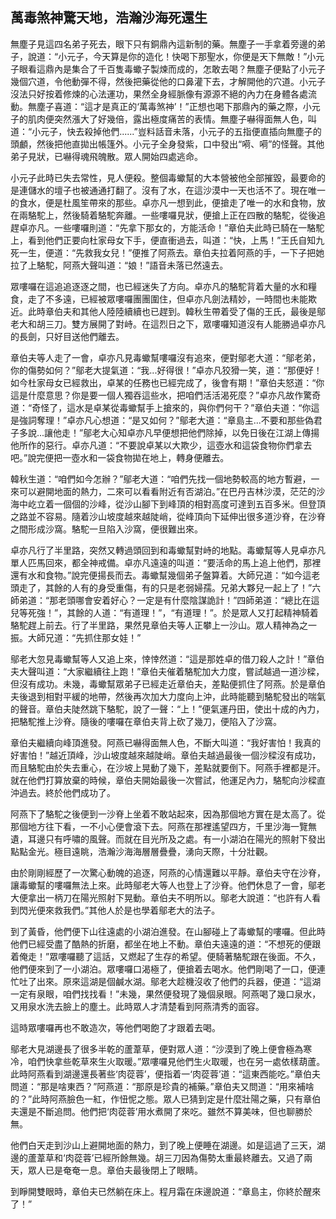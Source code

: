 萬毒煞神驚天地，浩瀚沙海死還生
------------------------------

無塵子見這四名弟子死去，眼下只有銅鼎內這新制的藥。無塵子一手拿着旁邊的弟子，說道：“小元子，今天算是你的造化！快喝下那聖水，你便是天下無敵！”小元子眼看這鼎內是集合了千百隻毒蠍子製煉而成的，怎敢去喝？無塵子便點了小元子幾個穴道，令他動彈不得，然後把藥從他的口鼻灌下去，才解開他的穴道。小元子沒法只好按着修煉的心法運功，果然全身經脈像有源源不絕的內力在身體各處流動。無塵子喜道：“這才是真正的‘萬毒煞神’！”正想也喝下那鼎內的藥之際，小元子的肌肉便突然漲大了好幾倍，露出極度痛苦的表情。無塵子嚇得面無人色，叫道：“小元子，快去殺掉他們......”豈料話音未落，小元子的五指便直插向無塵子的頭顱，然後把他直拋出帳篷外。小元子全身發紫，口中發出“嗬、嗬”的怪聲。其他弟子見狀，已嚇得魂飛魄散。眾人開始四處逃命。

小元子此時已失去常性，見人便殺。整個毒蠍幫的大本營被他全部摧毀，最要命的是連儲水的壇子也被通通打翻了。沒有了水，在這沙漠中一天也活不了。現在唯一的食水，便是杜風笙帶來的那些。卓亦凡一想到此，便搶走了唯一的水和食物，放在兩駱駝上，然後騎着駱駝奔離。一些嘍囉見狀，便搶上正在四散的駱駝，從後追趕卓亦凡。一些嘍囉則道：“先拿下那女的，方能活命！”章伯夫此時已騎在一駱駝上，看到他們正要向杜家母女下手，便直衝過去，叫道：“快，上馬！”王氏自知九死一生，便道：“先救我女兒！”便推了阿燕去。章伯夫拉着阿燕的手，一下子把她拉了上駱駝，阿燕大聲叫道：“娘！”語音未落已然遠去。

眾嘍囉在這追追逐逐之間，也已經迷失了方向。卓亦凡的駱駝背着大量的水和糧食，走了不多遠，已經被眾嘍囉團團圍住，但卓亦凡劍法精妙，一時間也未能欺近。此時章伯夫和其他人陸陸續續也已趕到。韓秋生帶着受了傷的王氏，最後是鄔老大和胡三刀。雙方展開了對峙。在這烈日之下，眾嘍囉知道沒有人能勝過卓亦凡的長劍，只好目送他們離去。

章伯夫等人走了一會，卓亦凡見毒蠍幫嘍囉沒有追來，便對鄔老大道：“鄔老弟，你的傷勢如何？”鄔老大提氣道：“我...好得很！”卓亦凡狡猾一笑，道：“那便好！如今杜家母女已經救出，卓某的任務也已經完成了，後會有期！”章伯夫怒道：“你這是什麼意思？你是要一個人獨吞這些水，把咱們活活渴死麼？”卓亦凡故作驚奇道：“奇怪了，這水是卓某從毒蠍幫手上搶來的，與你們何干？”章伯夫道：“你這是強詞奪理！”卓亦凡心想道：“是又如何？”鄔老大道：“章島主...不要和那些偽君子多說...讓他走！”鄔老大心知卓亦凡早便想把他們除掉，以免日後在江湖上傳揚他所作的惡行。卓亦凡道：“不要說卓某以大欺少，這壺水和這袋食物你們拿去吧。”說完便把一壺水和一袋食物拋在地上，轉身便離去。

韓秋生道：“咱們如今怎辦？”鄔老大道：“咱們先找一個地勢較高的地方暫避，一來可以避開地面的熱力，二來可以看看附近有否湖泊。”在巴丹吉林沙漠，茫茫的沙海中屹立着一個個的沙峰，從沙山腳下到峰頂的相對高度可達到五百多米。但登頂之路並不容易。隨着沙山坡度越來越陡峭，從峰頂向下延伸出很多道沙脊，在沙脊之間形成沙窩。駱駝一旦陷入沙窩，便很難出來。

卓亦凡行了半里路，突然又轉過頭回到和毒蠍幫對峙的地點。毒蠍幫等人見卓亦凡單人匹馬回來，都全神戒備。卓亦凡遠遠的叫道：“要活命的馬上追上他們，那裡還有水和食物。”說完便揚長而去。毒蠍幫幾個弟子盤算着。大師兄道：“如今這老頭走了，其餘的人有的身受重傷，有的只是老弱婦孺。兄弟大夥兒一起上了！”六師弟道：“那老頭哪會安着好心？一定是有什麼陰謀詭計！”四師弟道：“總比在這兒等死強！”，其餘的人道：“有道理！”，“有道理！”。於是眾人又打起精神騎着駱駝趕上前去。行了半里路，果然見章伯夫等人正攀上一沙山。眾人精神為之一振。大師兄道：“先抓住那女娃！”

鄔老大忽見毒蠍幫等人又追上來，悻悻然道：“這是那姓卓的借刀殺人之計！”章伯夫大聲叫道：“大家繼續往上跑！”章伯夫催着駱駝加大力度，嘗試越過一道沙樑，但沒有成功。未幾，毒蠍幫眾弟子已經走近章伯夫，差點便抓住了阿燕。於是章伯夫後退到相對平緩的地帶，然後再次加大力度向上沖，此時能聽到駱駝發出的喘氣的聲音。章伯夫陡然跳下駱駝，說了一聲：“上！”便氣運丹田，使出十成的內力，把駱駝推上沙脊。隨後的嘍囉在章伯夫背上砍了幾刀，便陷入了沙窩。

章伯夫繼續向峰頂進發。阿燕已嚇得面無人色，不斷大叫道：“我好害怕！我真的好害怕！”越近頂峰，沙山坡度越來越陡峭。章伯夫越過最後一個沙樑沒有成功，而且駱駝由於失去重心，在沙坡上晃動了幾下，差點就要倒下。阿燕手裡都是汗。就在他們打算放棄的時候，章伯夫開始最後一次嘗試，他運足內力，駱駝向沙樑直沖過去。終於他們成功了。

阿燕下了駱駝之後便到一沙脊上坐着不敢站起來，因為那個地方實在是太高了。從那個地方往下看，一不小心便會滾下去。阿燕在那裡遙望四方，千里沙海一覽無遺，耳邊只有呼嘯的風聲。而就在目光所及之處。有一小湖泊在陽光的照射下發出點點金光。極目遠眺，浩瀚沙海海層層疊疊，湧向天際，十分壯觀。

由於剛剛經歷了一次驚心動魄的追逐，阿燕的心情還難以平靜。章伯夫守在沙脊，讓毒蠍幫的嘍囉無法上來。此時鄔老大等人也登上了沙脊。他們休息了一會，鄔老大便拿出一柄刀在陽光照射下晃動。章伯夫不明所以。鄔老大說道：“也許有人看到閃光便來救我們。”其他人於是也學着鄔老大的法子。

到了黃昏，他們便下山往遠處的小湖泊進發。在山腳碰上了毒蠍幫的嘍囉。但此時他們已經受盡了酷熱的折磨，都坐在地上不動。章伯夫遠遠的道：“不想死的便跟着俺走！”眾嘍囉聽了這話，又燃起了生存的希望。便騎著駱駝跟在後面。不久，他們便來到了一小湖泊。眾嘍囉口渴極了，便搶着去喝水。他們剛喝了一口，便連忙吐了出來。原來這湖是個鹹水湖。鄔老大趁機沒收了他們的兵器，便道：“這湖一定有泉眼，咱們找找看！”未幾，果然便發現了幾個泉眼。阿燕喝了幾口泉水，又用泉水洗去臉上的塵土。此時眾人才清楚看到阿燕清秀的面容。

這時眾嘍囉再也不敢造次，等他們喝飽了才跟着去喝。

鄔老大見湖邊長了很多半乾的蘆葦草，便對眾人道：“沙漠到了晚上便會極為寒冷，咱們快拿些乾草來生火取暖。”眾嘍囉見他們生火取暖，也在另一處依樣葫蘆。此時阿燕看到湖邊還長著些‘肉蓯蓉’，便指着一‘肉蓯蓉’道：“這東西能吃。”章伯夫問道：“那是啥東西？”阿燕道：“那原是珍貴的補藥。”章伯夫又問道：“用來補啥的？”此時阿燕臉色一紅，作忸怩之態。眾人已猜到定是什麼壯陽之藥，只有章伯夫還是不斷追問。他們把‘肉蓯蓉’用水煮開了來吃。雖然不算美味，但也聊勝於無。

他們白天走到沙山上避開地面的熱力，到了晚上便睡在湖邊。如是這過了三天，湖邊的蘆葦草和‘肉蓯蓉’已經所餘無幾。胡三刀因為傷勢太重最終離去。又過了兩天，眾人已是奄奄一息。章伯夫最後閉上了眼睛。

到睜開雙眼時，章伯夫已然躺在床上。程月霜在床邊說道：“章島主，你終於醒來了！”
